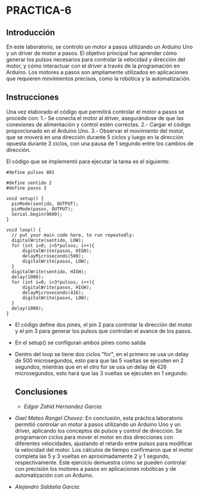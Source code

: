 # PRACTICA-6

## Introducción
En este laboratorio, se controló un motor a pasos utilizando un Arduino Uno y un driver de motor a pasos. El objetivo principal fue aprender cómo generar los pulsos necesarios para controlar la velocidad y 
dirección del motor, y cómo interactuar con el driver a través de la programación en Arduino. Los motores a pasos son ampliamente utilizados en aplicaciones que requieren movimientos precisos, como la robótica
y la automatización.

## Instrucciones
Una vez elaborado el código que permitirá controlar el motor a pasos se procede con:
1.- Se conecta el motor al driver, asegurándose de que las conexiones de alimentación y control estén correctas.
2.- Cargar el código proporcionado en el Arduino Uno.
3.- Observar el movimiento del motor, que se moverá en una dirección durante 5 ciclos y luego en la dirección opuesta durante 3 ciclos, con una pausa de 1 segundo entre los cambios de dirección.

El código que se implementó para ejecutar la tarea es el siguiente:

```
#define pulsos 801

#define sentido 2
#define pasos 3

void setup() {
  pinMode(sentido, OUTPUT);
  pinMode(pasos, OUTPUT);
  Serial.begin(9600);
}

void loop() {
  // put your main code here, to run repeatedly:
  digitalWrite(sentido, LOW);
  for (int i=0; i<5*pulsos; i++){
      digitalWrite(pasos, HIGH);
      delayMicroseconds(500);
      digitalWrite(pasos, LOW);
  }
  digitalWrite(sentido, HIGH);
  delay(1000);
  for (int i=0; i<3*pulsos; i++){
      digitalWrite(pasos, HIGH);
      delayMicroseconds(416);
      digitalWrite(pasos, LOW);
  }
  delay(1000);
}
```

- El código define dos pines, el pin 2 para controlar la dirección del motor y el pin 3 para generar los pulsos que controlan el avance de los pasos.
- En el setup() se configuran ambos pines como salida
- Dentro del loop se tiene dos ciclos "for", en el primero se usa un delay de 500 microsegundos, esto para que las 5 vueltas se ejecuten en 2 segundos,
  mientras que en el otro for se usa un delay de 426 microsegundos, esto hará que las 3 vueltas se ejecuten en 1 segundo.

  ## Conclusiones
  - *Edgar Zahid Hernandez Garcia:*

- *Gael Mateo Rangel Chavez:*
En conclusión, esta práctica laboratorio permitió controlar un motor a pasos utilizando un Arduino Uno y un driver, aplicando los conceptos de pulsos y control de dirección. Se programaron
ciclos para mover el motor en dos direcciones con diferentes velocidades, ajustando el retardo entre pulsos para modificar la velocidad del motor. Los cálculos de tiempo confirmaron
que el motor completa las 5 y 3 vueltas en aproximadamente 2 y 1 segundo, respectivamente. Este ejercicio demuestra cómo se pueden controlar con precisión los motores a pasos en
aplicaciones robóticas y de automatización con un Arduino.

- *Alejandro Saldaña Garcia:*
